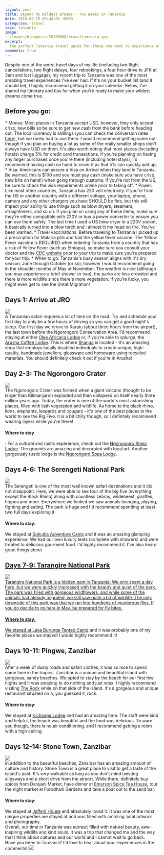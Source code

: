 ```yaml
---
layout: post
title: Beyond My Wildest Dreams - Two Weeks in Tanzania
date: 2018-08-29 08:44:03 +0800
categories: travel
tags: tanzania
image:
- /images/blogposts/20180608/traveltanzania.jpg
excerpt:
  The perfect Tanzania travel guide for those who want to experience all that Tanzania and Zanzibar has to offer.
comments: true
---
```

Despite one of the worst travel days of my life (including two flight cancellations, two flight delays, four rebookings, a four hour drive to JFK at 3am and lost luggage), my recent trip to Tanzania was one of the most amazing travel experiences I've ever had. If it's on your bucket list (and it should be), I highly recommend getting it on your calendar. Below, I've shared my itinerary and tips for when you're ready to make your wildest dreams come true.
<div class="small-space"></div>

<h2>Before you go:</h2>
* Money: Most places in Tanzania accept USD, however, they only accept crisp, new bills so be sure to get new cash from the bank before heading out. The local currency is shillings (you can check the conversion rates <a href="https://www.xe.com/currencyconverter/convert/?Amount=1&From=USD&To=TZS" target="blank">here</a>), but we rarely had to use them. I would recommend getting some out though if you plan on buying a lot as some of the really smaller shops don't always have USD on them. It's also worth noting that most places (including hotels) charge 5% for credit card transactions. If you're planning on having any larger purchases once you're there (including hotel stays), I'd recommend having cash on hand to cover it as that 5% can quickly add up.
* Visa: Americans can secure a Visa on Arrival when they land in Tanzania. Be warned, this is $100 and you must pay cash (make sure you have crisp, new bills on hand!) when going through customs. If you're not from the US, be sure to check the visa requirements online prior to taking off.
* Power: Like most other countries, Tanzania has 220 volt electricity. If you're from the US or another country with a different voltage, your laptop, phone, camera and any other chargers you have SHOULD be fine, but this will impact your ability to use things such as blow dryers, steamers, straighteners, and so on. If you plan on using any of these items, make sure they're either compatible with 220V or buy a power converter to ensure you can use them safely. The last time I used a US blow dryer in a 220V socket, it basically turned into a blow torch and I almost lit my head on fire. You've been warned.
* Travel vaccinations: Before traveling to Tanzania I picked up a prescription for Malaria pills and had the yellow fever vaccine. The Yellow Fever vaccine is REQUIRED when entering Tanzania from a country that has a risk of Yellow Fever (such as Ethiopia), so make sure you consult your doctor and the <a href="https://wwwnc.cdc.gov/travel/destinations/traveler/none/tanzania" target="blank">CDC website</a> prior to your trip to make sure you're prepared for your trip.
* When to go: Tanzania's busy season aligns with it's dry season: June through October (or so), however I would recommend going in the shoulder months of May or November. The weather is nice (although you may experience a brief shower or two), the parks are less crowded and there is more wildlife since there's more vegetation. If you're lucky, you might even get to see the Great Migration!
<div class="small-space"></div>

<h2>Days 1: Arrive at JRO</h2>
<img src="/images/blogposts/20180608/dayonetanzania.jpg">
<div class="small-space"></div>
A Tanzanian safari requires a lot of time on the road. Try and schedule your first day to only be a few hours of driving so you can get a good night's sleep. Our first day we drove to Karatu (about three hours from the airport), the last town before the Ngorongoro Conservation Area. I'd recommend staying at either <a href="https://www.booking.com/hotel/tz/olea-africana-lodge.html?aid=1491966&no_rooms=1&group_adults=1" target="blank">Olea Africana Lodge</a> or, if you're able to splurge, the <a href="https://www.booking.com/hotel/tz/arusha-coffee-lodge.en.html?aid=1491966&no_rooms=1&group_adults=1" target="blank">Arusha Coffee Lodge</a>. This is where <a href="http://www.shanga.org/" target="blank">Shanga</a> is located - it's an amazing shop that employs locally disabled individuals to create unique, high-qualtiy, handmade jewellery, glassware and homeware using recycled materials. You should definitely check it out if you're in Arusha!

<div class="small-space"></div>

<h2>Day 2-3: The Ngorongoro Crater</h2>
<img src="/images/blogposts/20180608/ngorongorocrater.jpg">
<div class="small-space"></div>
The Ngorongoro Crater was formed when a giant volcano (thought to be larger than Kilimanjaro!) exploded and then collapsed on itself nearly three million years ago. Today, the crater is one of the world's most astonishing places, filled with lush vegetation and wildlife. As home to the black rhino, lions, elephants, leopards and cougars - it's one of the best places in the world to see the Big Five. It is a bit chilly though, so I definitely recommend wearing layers while you're there!

<h4>Where to stay</h4>:
For a cultural and rustic experience, check out the <a href="http://www.ngorongoro.cc/" target="blank">Ngorongoro Rhino Lodge</a>. The grounds are amazing and decorated with local art. Another gorgeously rustic lodge is the <a href="https://www.booking.com/hotel/tz/ngorongoro-sopa-lodge.en.html?aid=1491966&no_rooms=1&group_adults=1" target="blank">Ngorongoro Sopa Lodge</a>.

<h2>Days 4-6: The Serengeti National Park</h2>
<img src="/images/blogposts/20180608/serengetinationalpark.jpg">
<div class="small-space"></div>
The Serengeti is one of the most well known safari destinations and it did not disappoint. Here, we were able to see four of the big five (everything except the Black Rhino) along with countless zebras, wildebeest, giraffes, hippos and more. Everywhere we looked we saw animals lounging, playing, fighting and eating. The park is huge and I'd recommend spending at least two full days exploring it.
<h4>Where to stay:</h4>
We stayed at <a href="https://shuhudiaadventurecamp.com/" target="blank">Suhudia Adventure Camp</a> and it was an amazing glamping experience. We had our own luxury tents (complete with showers) and were treated to delicious gourment food. I'd highly recommend it. I've also heard great things about <a href="https://www.booking.com/hotel/tz/serengeti-serena-safari-lodge.en.html?aid=1491966&no_rooms=1&group_adults=1" target="blank>Serena Safari Lodge</a>.
<div class="small-space"></div>

<h2>Days 7-9: Tarangire National Park</h2>
<img src="/images/blogposts/20180608/tarangire.jpg">
<div class="small-space"></div>
Tarangire National Park is a hidden gem in Tanzania! We only spent a day here, but we were quickly impressed with the beauty and quiet of the park. The park was filled with gorgeous wildflowers, and while some of the animals had already migrated, we still saw quite a bit of wildlife. The only downside of this park was that we ran into hundreds of murderous flies. If you do decide to go here in May, be prepared for fly bites.
<h4>Where to stay:</h4>
We stayed at <a href="http://twctanzania.com/en/accommodation/lake-burunge-tented-camp/" target="blank">Lake Burunge Tented Camp</a> and it was probably one of my favorite places we stayed! I would highly recommend it!
<div class="small-space"></div>

<h2>Days 10-11: Pingwe, Zanzibar</h2>
<img src="/images/blogposts/20180608/zanzibar.jpg">
<div class="small-space"></div>
After a week of dusty roads and safari clothes, it was so nice to spend some time in the tropics. Zanzibar is a unique and beautiful island with gorgeous, sandy beaches. We opted to stay by the beach for our first few nights and it was amazing to do nothing and just relax. I highly recommend visiting <a href="http://www.therockrestaurantzanzibar.com/" target="blank">The Rock</a> while on that side of the island. It's a gorgeous and unique restaurant situated on a, you guessed it, rock.
<h4>Where to stay:</h4>
We stayed at <a href="https://www.booking.com/hotel/tz/kichanga-lodge.en.html?aid=1491966&no_rooms=1&group_adults=1" target="blank">Kichanga Lodge</a> and had an amazing time. The staff were kind and helpful, the beach was beautiful and the food was delicious. To warn you though, there is no air conditioning, and I recommend getting a room with a high ceiling.

<h2>Days 12-14: Stone Town, Zanzibar</h2>
<img src="/images/blogposts/20180608/stonetown.jpg">
<div class="small-space"></div>
In addition to the beautiful beaches, Zanzibar has an amazing amount of culture and history. Stone Town is a great place to visit to get a taste of the island's past. It's very walkable as long as you don't mind twisting alleyways and a short drive from the airport. While there, definitely buy spices from Darajani Market, have dinner at <a href="http://www.emersonspice.com/tea-house/" target="blank">Emerson Spice Tea House</a>, tour the night market at Forodhani Gardens and take a boat out to the sand bar.
<h4>Where to stay:</h4>
We stayed at <a href="https://www.booking.com/hotel/tz/jafferji-house-amp-spa.en.html?aid=1491966&no_rooms=1&group_adults=1" target="blank">Jafferji House</a> and absolutely loved it. It was one of the most unique properties we stayed at and was filled with amazing local artwork and photography.
<div class="space"></div>
Overall, our time in Tanzania was surreal; filled with natural beauty, awe-inspiring wildlife and kind souls. It was a trip that changed me and the way that I think about cultures and our world and I cannot wait to go back.
<div class="small-space"></div>
Have you been to Tanzania? I'd love to hear about your experiences in the comments!
<img src="/images/blogposts/20180608/tanzania_pinterest.jpg">
